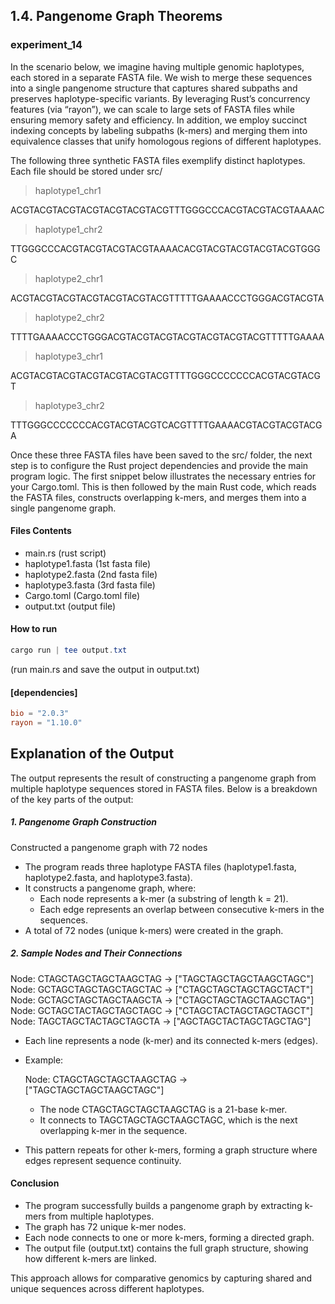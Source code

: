 ## 1.4. Pangenome Graph Theorems

### experiment_14

In the scenario below, we imagine having multiple genomic haplotypes, each stored in a separate FASTA file. We wish to merge these sequences into a single pangenome structure that captures shared subpaths and preserves haplotype-specific variants. By leveraging Rust’s concurrency features (via “rayon”), we can scale to large sets of FASTA files while ensuring memory safety and efficiency. In addition, we employ succinct indexing concepts by labeling subpaths (k-mers) and merging them into equivalence classes that unify homologous regions of different haplotypes.

The following three synthetic FASTA files exemplify distinct haplotypes. Each file should be stored under src/

>haplotype1_chr1

ACGTACGTACGTACGTACGTACGTACGTTTGGGCCCACGTACGTACGTAAAAC

>haplotype1_chr2

TTGGGCCCACGTACGTACGTACGTAAAACACGTACGTACGTACGTACGTGGGC

>haplotype2_chr1

ACGTACGTACGTACGTACGTACGTACGTTTTTGAAAACCCTGGGACGTACGTA

>haplotype2_chr2

TTTTGAAAACCCTGGGACGTACGTACGTACGTACGTACGTACGTTTTTGAAAA

>haplotype3_chr1

ACGTACGTACGTACGTACGTACGTACGTTTTGGGCCCCCCCACGTACGTACGT

>haplotype3_chr2

TTTGGGCCCCCCCACGTACGTACGTCACGTTTTGAAAACGTACGTACGTACGA

Once these three FASTA files have been saved to the src/ folder, the next step is to configure the Rust project dependencies and provide the main program logic. The first snippet below illustrates the necessary entries for your Cargo.toml. This is then followed by the main Rust code, which reads the FASTA files, constructs overlapping k-mers, and merges them into a single pangenome graph.

#### Files Contents
* main.rs (rust script)
* haplotype1.fasta (1st fasta file)
* haplotype2.fasta (2nd fasta file)
* haplotype3.fasta (3rd fasta file)
* Cargo.toml (Cargo.toml file)
* output.txt (output file)

#### How to run

```powershell
cargo run | tee output.txt
```

(run main.rs and save the output in output.txt)

#### [dependencies]

```toml
bio = "2.0.3"
rayon = "1.10.0"
```

## Explanation of the Output

The output represents the result of constructing a pangenome graph from multiple haplotype sequences stored in FASTA files. Below is a breakdown of the key parts of the output:

##### 1. Pangenome Graph Construction

Constructed a pangenome graph with 72 nodes

* The program reads three haplotype FASTA files (haplotype1.fasta, haplotype2.fasta, and haplotype3.fasta).
* It constructs a pangenome graph, where:
  * Each node represents a k-mer (a substring of length k = 21).
  * Each edge represents an overlap between consecutive k-mers in the sequences.
* A total of 72 nodes (unique k-mers) were created in the graph.
  
##### 2. Sample Nodes and Their Connections

  Node: CTAGCTAGCTAGCTAAGCTAG -> ["TAGCTAGCTAGCTAAGCTAGC"]
  Node: GCTAGCTAGCTAGCTAGCTAC -> ["CTAGCTAGCTAGCTAGCTACT"]
  Node: GCTAGCTAGCTAGCTAAGCTA -> ["CTAGCTAGCTAGCTAAGCTAG"]
  Node: GCTAGCTACTAGCTAGCTAGC -> ["CTAGCTACTAGCTAGCTAGCT"]
  Node: TAGCTAGCTACTAGCTAGCTA -> ["AGCTAGCTACTAGCTAGCTAG"]

* Each line represents a node (k-mer) and its connected k-mers (edges).
  
* Example:

  Node: CTAGCTAGCTAGCTAAGCTAG -> ["TAGCTAGCTAGCTAAGCTAGC"]

  * The node CTAGCTAGCTAGCTAAGCTAG is a 21-base k-mer.
  * It connects to TAGCTAGCTAGCTAAGCTAGC, which is the next overlapping k-mer in the sequence.
* This pattern repeats for other k-mers, forming a graph structure where edges represent sequence continuity.

#### Conclusion

* The program successfully builds a pangenome graph by extracting k-mers from multiple haplotypes.
* The graph has 72 unique k-mer nodes.
* Each node connects to one or more k-mers, forming a directed graph.
* The output file (output.txt) contains the full graph structure, showing how different k-mers are linked.

This approach allows for comparative genomics by capturing shared and unique sequences across different haplotypes.

